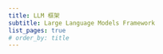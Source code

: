 ```yaml
---
title: LLM 框架
subtitle: Large Language Models Framework
list_pages: true
# order_by: title
---
```


